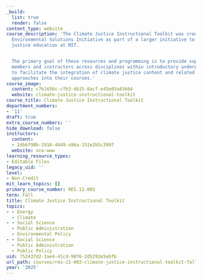 ```yaml
---
_build:
  list: true
  render: false
content_type: website
course_description: 'The Climate Justice Instructional Toolkit was created by MIT
  Environmental Solutions Initiative as part of a larger initiative to expand climate
  justice education at MIT.


  The primary goal of these resources and programming is to provide support to faculty
  members and instructors across disciplines within introductory undergraduate courses
  to facilitate the integration of climate justice content and related instructional
  approaches into their courses.'
course_image:
  content: c7b1656c-cfb3-4b15-8acf-e45e05a83664
  website: climate-justice-instructional-toolkit
course_title: Climate Justice Instructional Toolkit
department_numbers:
- '11'
draft: true
extra_course_numbers: ''
hide_download: false
instructors:
  content:
  - 2db6f98b-2916-4449-a96a-151e2b5c3997
  website: ocw-www
learning_resource_types:
- Editable Files
legacy_uid: ''
level:
- Non-Credit
mit_learn_topics: []
primary_course_number: RES.11-003
term: Fall
title: Climate Justice Instructional Toolkit
topics:
- - Energy
  - Climate
- - Social Science
  - Public Administration
  - Environmental Policy
- - Social Science
  - Public Administration
  - Public Policy
uid: 752437d2-3ae4-41cd-98f6-2d5292e5ebfb
url_path: courses/res-11-003-climate-justice-instructional-toolkit-fall-2025
year: '2025'
---
```

